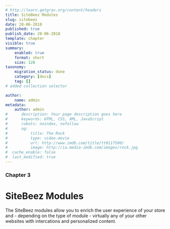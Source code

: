 ```yaml
---
# http://learn.getgrav.org/content/headers
title: SiteBeez Modules
slug: sitebeez
date: 28-06-2018
published: true
publish_date: 28-06-2018
template: chapter
visible: true
summary:
    enabled: true
    format: short
    size: 128
taxonomy:
    migration_status: done
    category: [docs]
    tag: []
# added collection selector

author:
    name: admin
metadata:
    author: admin
#      description: Your page description goes here
#      keywords: HTML, CSS, XML, JavaScript
#      robots: noindex, nofollow
#      og:
#          title: The Rock
#          type: video.movie
#          url: http://www.imdb.com/title/tt0117500/
#          image: http://ia.media-imdb.com/images/rock.jpg
#  cache_enable: false
#  last_modified: true
---
```


### Chapter 3

# SiteBeez Modules

The SiteBeez modules allow you to enrich the user experience of your store and - depending on the type of module - virtually any of your other websites with intercations and personalized content.